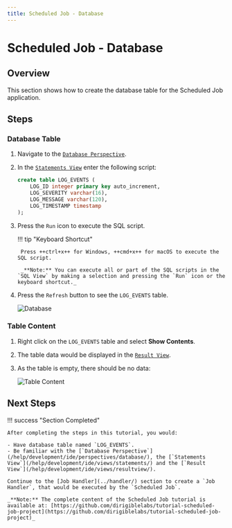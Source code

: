 ```yaml
---
title: Scheduled Job - Database
---
```


Scheduled Job - Database
===

## Overview

This section shows how to create the database table for the Scheduled Job application.

## Steps

### Database Table

1. Navigate to the [`Database Perspective`](/help/development/ide/perspectives/database/).
1. In the [`Statements View`](/help/development/ide/views/statements/) enter the following script:

    ```sql
    create table LOG_EVENTS (
        LOG_ID integer primary key auto_increment,
        LOG_SEVERITY varchar(16),
        LOG_MESSAGE varchar(120),
        LOG_TIMESTAMP timestamp
    );
    ```

1. Press the `Run` icon to execute the SQL script.

    !!! tip "Keyboard Shortcut"

        Press ++ctrl+x++ for Windows, ++cmd+x++ for macOS to execute the SQL script.

        _**Note:** You can execute all or part of the SQL scripts in the `SQL View` by making a selection and pressing the `Run` icon or the keyboard shortcut._

1. Press the `Refresh` button to see the `LOG_EVENTS` table.

    ![Database](database.png)

### Table Content

1. Right click on the `LOG_EVENTS` table and select **Show Contents**.
1. The table data would be displayed in the [`Result View`](/help/development/ide/views/resultview/).
1. As the table is empty, there should be no data:

    ![Table Content](table-content.png)

## Next Steps

!!! success "Section Completed"

    After completing the steps in this tutorial, you would:

    - Have database table named `LOG_EVENTS`.
    - Be familiar with the [`Database Perspective`](/help/development/ide/perspectives/database/), the [`Statements View`](/help/development/ide/views/statements/) and the [`Result View`](/help/development/ide/views/resultview/).

    Continue to the [Job Handler](../handler/) section to create a `Job Handler`, that would be executed by the `Scheduled Job`.

    _**Note:** The complete content of the Scheduled Job tutorial is available at: [https://github.com/dirigiblelabs/tutorial-scheduled-job-project](https://github.com/dirigiblelabs/tutorial-scheduled-job-project)_